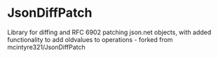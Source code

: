 # JsonDiffPatch



Library for diffing and RFC 6902 patching json.net objects, with added functionality to add oldvalues to operations 
	- forked from  mcintyre321/JsonDiffPatch
